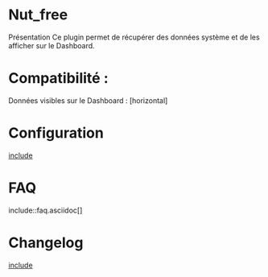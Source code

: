  Nut_free
 ===

Présentation
Ce plugin permet de récupérer des données système et de les afficher sur le Dashboard.


Compatibilité :
===

Données visibles sur le Dashboard :
[horizontal]


Configuration
===

[include](File:configuration.asciidoc)


FAQ
===

include::faq.asciidoc[]


Changelog
===

[include](File:changelog.md)

